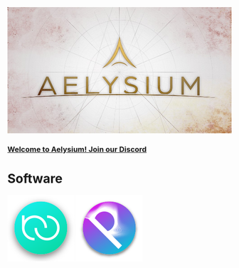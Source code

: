 ![Aelysium Wordmark Image](https://github.com/Aelysium-Group/.github/blob/main/profile/wordmark-material-background.jpg?raw=true)
### [Welcome to Aelysium! Join our Discord](https://join.aelysium.group/)

# Software
[![RustyConnector Icon](https://github.com/Aelysium-Group/.github/blob/main/images/rustyconnector-button.png?raw=true)](https://github.com/Aelysium-Group/rusty-connector)
[![Particulate Icon](https://github.com/Aelysium-Group/.github/blob/main/images/particulate-button.png?raw=true)](https://github.com/Aelysium-Group/particulate)
